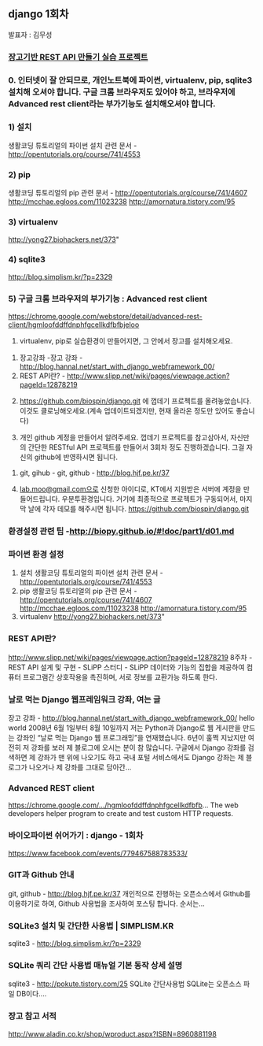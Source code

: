 ## django 1회차
발표자 : 김무성

### [장고기반 REST API 만들기 실습 프로젝트](http://github.com/biospin/django)

### 0. 인터넷이 잘 안되므로, 개인노트북에 파이썬, virtualenv, pip, sqlite3 설치해 오셔야 합니다. 구글 크롬 브라우저도 있어야 하고, 브라우저에 Advanced rest client라는 부가기능도 설치해오셔야 합니다.

### 1) 설치
생활코딩 튜토리얼의 파이썬 설치 관련 문서 - http://opentutorials.org/course/741/4553

### 2) pip
생활코딩 튜토리얼의 pip 관련 문서 - http://opentutorials.org/course/741/4607
http://mcchae.egloos.com/11023238
http://amornatura.tistory.com/95

### 3) virtualenv
http://yong27.biohackers.net/373"

### 4) sqlite3
http://blog.simplism.kr/?p=2329

### 5) 구글 크롬 브라우저의 부가기능 : Advanced rest client
https://chrome.google.com/webstore/detail/advanced-rest-client/hgmloofddffdnphfgcellkdfbfbjeloo

1. virtualenv, pip로 실습환경이 만들어지면, 그 안에서 장고를 설치해오세요.
 1) 장고강좌 -장고 강좌 - http://blog.hannal.net/start_with_django_webframework_00/
 2) REST API란? - http://www.slipp.net/wiki/pages/viewpage.action?pageId=12878219

2. https://github.com/biospin/django.git 에 껍데기 프로젝트를 올려놓았습니다. 이것도 클로닝해오세요.(계속 업데이트되겠지만, 현재 올라온 정도만 있어도 좋습니다)

3. 개인 github 계정을 만들어서 알려주세요. 껍데기 프로젝트를 참고삼아서, 자신만의 간단한 RESTful API 프로젝트를 만들어서 3회차 정도 진행하겠습니다. 그걸 자신의 github에 반영하시면 됩니다.
 1) git, gihub - git, github - http://blog.hjf.pe.kr/37

4. lab.moo@gmail.com으로 신청한 아이디로, KT에서 지원받은 서버에 계정을 만들어드립니다. 우분투환경입니다. 거기에 최종적으로 프로젝트가 구동되어서, 마지막 날에 각자 데모를 해주시면 됩니다.
https://github.com/biospin/django.git

### 환경설정 관련 팁 -http://biopy.github.io/#!doc/part1/d01.md

### 파이썬 환경 설정
1) 설치
생활코딩 튜토리얼의 파이썬 설치 관련 문서 - http://opentutorials.org/course/741/4553
2) pip
생활코딩 튜토리얼의 pip 관련 문서 - http://opentutorials.org/course/741/4607
http://mcchae.egloos.com/11023238
http://amornatura.tistory.com/95
3) virtualenv
http://yong27.biohackers.net/373"

### REST API란?
http://www.slipp.net/wiki/pages/viewpage.action?pageId=12878219
8주차 - REST API 설계 및 구현 - SLiPP 스터디 - SLiPP
데이터와 기능의 집합을 제공하여 컴퓨터 프로그램간 상호작용을 촉진하며, 서로 정보를 교환가능 하도록 한다.

### 날로 먹는 Django 웹프레임워크 강좌, 여는 글
장고 강좌 - http://blog.hannal.net/start_with_django_webframework_00/
hello world 2008년 6월 1일부터 8월 10일까지 저는 Python과 Django로 웹 게시판을 만드는 강좌인 “날로 먹는 Django 웹 프로그래밍”을 연재했습니다. 6년이 훌쩍 지났지만 여전히 저 강좌를 보러 제 블로그에 오시는 분이 참 많습니다. 구글에서 Django 강좌를 검색하면 제 강좌가 맨 위에 나오기도 하고 국내 포털 서비스에서도 Django 강좌는 제 블로그가 나오거나 제 강좌를 그대로 담아간…

### Advanced REST client
https://chrome.google.com/.../hgmloofddffdnphfgcellkdfbfb...
The web developers helper program to create and test custom HTTP requests.

### 바이오파이썬 쉬어가기 : django - 1회차
https://www.facebook.com/events/779467588783533/

### GIT과 Github 안내
git, github - http://blog.hjf.pe.kr/37
개인적으로 진행하는 오픈소스에서 Github를 이용하기로 하여, Github 사용법을 조사하여 포스팅 합니다. 순서는...

### SQLite3 설치 및 간단한 사용법 | SIMPLISM.KR
sqlite3 - http://blog.simplism.kr/?p=2329

### SQLite 쿼리 간단 사용법 매뉴얼 기본 동작 상세 설명
sqlite3 - http://pokute.tistory.com/25
SQLite 간단사용법 SQLite는 오픈소스 파일 DB이다....

### 장고 참고 서적
http://www.aladin.co.kr/shop/wproduct.aspx?ISBN=8960881198